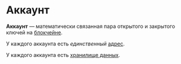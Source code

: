 # Аккаунт

**Аккаунт** — математически связанная пара открытого и закрытого ключей на [блокчейне](/blockchain/blockchain.md).

У каждого аккаунта есть _единственный_ [адрес](/blockchain/address.md).

У каждого аккаунта есть [хранилище данных](/blockchain/account-data-storage.md).
